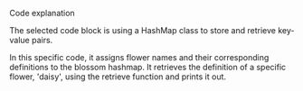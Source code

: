 Code explanation

The selected code block is using a HashMap class to store and retrieve key-value pairs.

In this specific code, it assigns flower names and their corresponding definitions to the blossom hashmap. It retrieves the definition of a specific flower, 'daisy', using the retrieve function and prints it out.